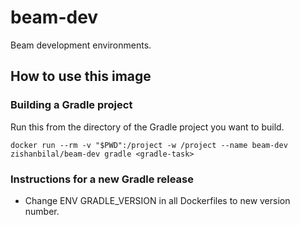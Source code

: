 # beam-dev

Beam development environments.

## How to use this image

### Building a Gradle project

Run this from the directory of the Gradle project you want to build.

`docker run --rm -v "$PWD":/project -w /project --name beam-dev zishanbilal/beam-dev gradle <gradle-task>`

### Instructions for a new Gradle release

- Change ENV GRADLE_VERSION in all Dockerfiles to new version number.
